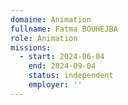 ```yaml
---
domaine: Animation
fullname: Fatma BOUHEJBA
role: Animation
missions:
  - start: 2024-06-04
    end: 2024-09-04
    status: independent
    employer: ''
---
```

